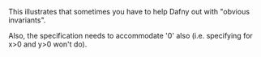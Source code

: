 This illustrates that sometimes you have to help Dafny out 
with "obvious invariants".

Also, the specification needs to accommodate '0' also
(i.e. specifying for x>0 and y>0 won't do).

